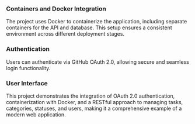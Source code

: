 ### Containers and Docker Integration

The project uses Docker to containerize the application, including separate containers for the API and database. This setup ensures a consistent environment across different deployment stages.

### Authentication

Users can authenticate via GitHub OAuth 2.0, allowing secure and seamless login functionality.

### User Interface

This project demonstrates the integration of OAuth 2.0 authentication, containerization with Docker, and a RESTful approach to managing tasks, categories, statuses, and users, making it a comprehensive example of a modern web application.